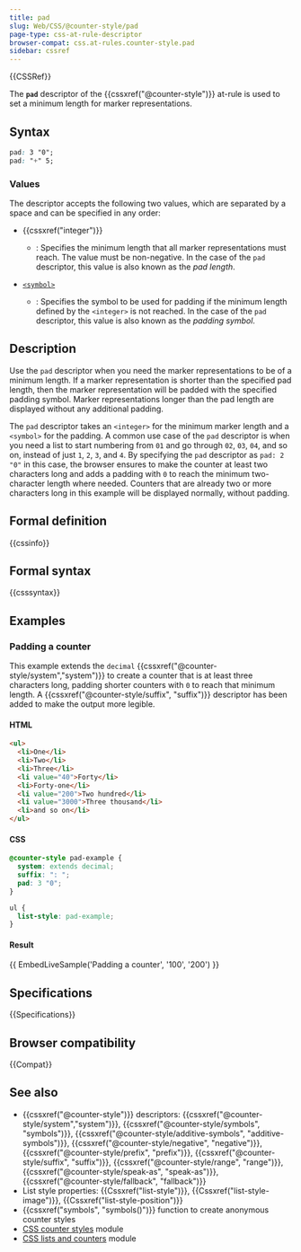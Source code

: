 ```yaml
---
title: pad
slug: Web/CSS/@counter-style/pad
page-type: css-at-rule-descriptor
browser-compat: css.at-rules.counter-style.pad
sidebar: cssref
---
```


{{CSSRef}}

The **`pad`** descriptor of the {{cssxref("@counter-style")}} at-rule is used to set a minimum length for marker representations.

## Syntax

```css
pad: 3 "0";
pad: "+" 5;
```

### Values

The descriptor accepts the following two values, which are separated by a space and can be specified in any order:

- {{cssxref("integer")}}

  - : Specifies the minimum length that all marker representations must reach. The value must be non-negative. In the case of the `pad` descriptor, this value is also known as the _pad length_.

- [`<symbol>`](/en-US/docs/Web/CSS/@counter-style/symbols#symbol)
  - : Specifies the symbol to be used for padding if the minimum length defined by the `<integer>` is not reached. In the case of the `pad` descriptor, this value is also known as the _padding symbol_.

## Description

Use the `pad` descriptor when you need the marker representations to be of a minimum length. If a marker representation is shorter than the specified pad length, then the marker representation will be padded with the specified padding symbol. Marker representations longer than the pad length are displayed without any additional padding.

The `pad` descriptor takes an `<integer>` for the minimum marker length and a `<symbol>` for the padding. A common use case of the `pad` descriptor is when you need a list to start numbering from `01` and go through `02`, `03`, `04`, and so on, instead of just `1`, `2`, `3`, and `4`. By specifying the `pad` descriptor as `pad: 2 "0"` in this case, the browser ensures to make the counter at least two characters long and adds a padding with `0` to reach the minimum two-character length where needed. Counters that are already two or more characters long in this example will be displayed normally, without padding.

## Formal definition

{{cssinfo}}

## Formal syntax

{{csssyntax}}

## Examples

### Padding a counter

This example extends the `decimal` {{cssxref("@counter-style/system","system")}} to create a counter that is at least three characters long, padding shorter counters with `0` to reach that minimum length. A {{cssxref("@counter-style/suffix", "suffix")}} descriptor has been added to make the output more legible.

#### HTML

```html
<ul>
  <li>One</li>
  <li>Two</li>
  <li>Three</li>
  <li value="40">Forty</li>
  <li>Forty-one</li>
  <li value="200">Two hundred</li>
  <li value="3000">Three thousand</li>
  <li>and so on</li>
</ul>
```

#### CSS

```css
@counter-style pad-example {
  system: extends decimal;
  suffix: ": ";
  pad: 3 "0";
}

ul {
  list-style: pad-example;
}
```

#### Result

{{ EmbedLiveSample('Padding a counter', '100', '200') }}

## Specifications

{{Specifications}}

## Browser compatibility

{{Compat}}

## See also

- {{cssxref("@counter-style")}} descriptors: {{cssxref("@counter-style/system","system")}}, {{cssxref("@counter-style/symbols", "symbols")}}, {{cssxref("@counter-style/additive-symbols", "additive-symbols")}}, {{cssxref("@counter-style/negative", "negative")}}, {{cssxref("@counter-style/prefix", "prefix")}}, {{cssxref("@counter-style/suffix", "suffix")}}, {{cssxref("@counter-style/range", "range")}}, {{cssxref("@counter-style/speak-as", "speak-as")}}, {{cssxref("@counter-style/fallback", "fallback")}}
- List style properties: {{Cssxref("list-style")}}, {{Cssxref("list-style-image")}}, {{Cssxref("list-style-position")}}
- {{cssxref("symbols", "symbols()")}} function to create anonymous counter styles
- [CSS counter styles](/en-US/docs/Web/CSS/CSS_counter_styles) module
- [CSS lists and counters](/en-US/docs/Web/CSS/CSS_lists) module
